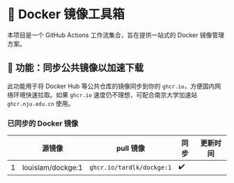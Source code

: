 # 🚀 Docker 镜像工具箱

本项目是一个 GitHub Actions 工作流集合，旨在提供一站式的 Docker 镜像管理方案。

## 🔄 功能：同步公共镜像以加速下载

此功能用于将 Docker Hub 等公共仓库的镜像同步到你的 `ghcr.io`，方便国内网络环境快速拉取。如果 `ghcr.io` 速度仍不理想，可配合南京大学加速站 `ghcr.nju.edu.cn` 使用。

### 已同步的 Docker 镜像

|   | 源镜像 | pull 镜像 | 同步 | 更新时间 |
| ---- | -------- | --------- | ---- | -------- |
| 1   | louislam/dockge:1 | `ghcr.io/tardlk/dockge:1` | ✔️ |  |
